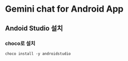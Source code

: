 # Gemini chat for Android App

## Andoid Studio 설치
### choco로 설치
```
choco install -y androidstudio
```